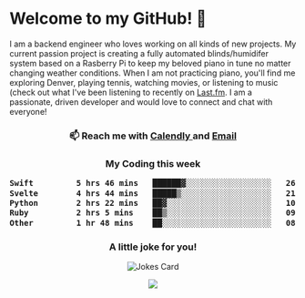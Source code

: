<h1> Welcome to my GitHub! 👋 </h1>


  I am a backend engineer who loves working on all kinds of new projects. My current passion project is creating a fully automated blinds/humidifer system based on a Rasberry Pi to keep my beloved piano in tune no matter changing weather conditions. When I am not practicing piano, you'll find me exploring Denver, playing tennis, watching movies, or listening to music (check out what I've been listening to recently on [Last.fm](https://www.last.fm/user/mballa000). I am a passionate, driven developer and would love to connect and chat with everyone!

<h3 align = "center"> 📫 Reach me with <a href = "https://calendly.com/msbrandt00/30min"> Calendly </a> and <a href="mailto:msbrandt00@gmail.com">Email</a> 
 </h3>


 
<div align = "center"
[![Anurag's GitHub stats](https://github-readme-stats.vercel.app/api?username=mbrandt00)](https://github.com/anuraghazra/github-readme-stats)
          </div>
<h3 align="center">
  My Coding this week
<!--START_SECTION:waka-->

```txt
Swift         5 hrs 46 mins   ██████▓░░░░░░░░░░░░░░░░░░   26.17 %
Svelte        4 hrs 44 mins   █████▒░░░░░░░░░░░░░░░░░░░   21.50 %
Python        2 hrs 22 mins   ██▓░░░░░░░░░░░░░░░░░░░░░░   10.72 %
Ruby          2 hrs 5 mins    ██▒░░░░░░░░░░░░░░░░░░░░░░   09.47 %
Other         1 hr 48 mins    ██░░░░░░░░░░░░░░░░░░░░░░░   08.21 %
```

<!--END_SECTION:waka-->

### A little joke for you!

![Jokes Card](https://readme-jokes.vercel.app/api?hideBorder)

<a href="https://www.linkedin.com/in/mbrandt00/"><img src="https://img.shields.io/badge/linkedin-%230077B5.svg?&style=for-the-badge&logo=linkedin&logoColor=white" /></a>
